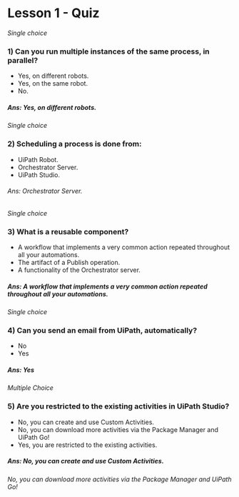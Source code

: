 # Lesson 1 - Quiz
*Single choice*
### 1) Can you run multiple instances of the same process, in parallel?

  * Yes, on different robots.
  * Yes, on the same robot.
  * No.
##### Ans: Yes, on different robots.

*Single choice*
### 2) Scheduling a process is done from:

  * UiPath Robot.
  * Orchestrator Server.
  * UiPath Studio.
###### Ans: Orchestrator Server.

*Single choice*
### 3) What is a reusable component?

  * A workflow that implements a very common action repeated throughout all your automations.
  * The artifact of a Publish operation.
  * A functionality of the Orchestrator server.
##### Ans: A workflow that implements a very common action repeated throughout all your automations.

*Single choice*
### 4) Can you send an email from UiPath, automatically?

  * No
  * Yes
##### Ans: Yes

*Multiple Choice*
### 5) Are you restricted to the existing activities in UiPath Studio?

  * No, you can create and use Custom Activities.
  * No, you can download more activities via the Package Manager and UiPath Go!
  * Yes, you are restricted to the existing activities.
##### Ans: No, you can create and use Custom Activities.
  ###### No, you can download more activities via the Package Manager and UiPath Go!


